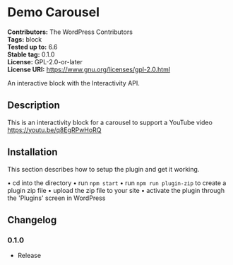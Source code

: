 # Demo Carousel #
**Contributors:**      The WordPress Contributors  
**Tags:**              block  
**Tested up to:**      6.6  
**Stable tag:**        0.1.0  
**License:**           GPL-2.0-or-later  
**License URI:**       https://www.gnu.org/licenses/gpl-2.0.html  

An interactive block with the Interactivity API.

## Description ##

This is an interactivity block for a carousel to support a YouTube video https://youtu.be/q8EgRPwHoRQ

## Installation ##

This section describes how to setup the plugin and get it working.

• cd into the directory
• run `npm start`
• run `npm run plugin-zip` to create a plugin zip file
• upload the zip file to your site
• activate the plugin through the 'Plugins' screen in WordPress

## Changelog ##

### 0.1.0 ###
* Release

